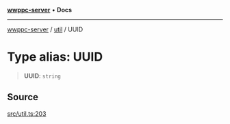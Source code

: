 [**wwppc-server**](../../README.md) • **Docs**

***

[wwppc-server](../../modules.md) / [util](../README.md) / UUID

# Type alias: UUID

> **UUID**: `string`

## Source

[src/util.ts:203](https://github.com/WWPPC/WWPPC-server/blob/2f411756995c4ec8bd83114e0be6e407a493af19/src/util.ts#L203)
